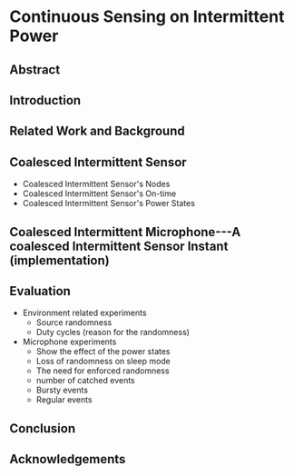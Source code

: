 # Continuous Sensing on Intermittent Power
## Abstract
## Introduction

## Related Work and Background

## Coalesced Intermittent Sensor
* Coalesced Intermittent Sensor's Nodes
* Coalesced Intermittent Sensor's On-time
* Coalesced Intermittent Sensor's Power States

## Coalesced Intermittent Microphone---A coalesced Intermittent Sensor Instant (implementation)


## Evaluation 
* Environment related experiments 
  * Source randomness 
  * Duty cycles (reason for the randomness)
* Microphone experiments
  * Show the effect of the power states 
  * Loss of randomness on sleep mode
  * The need for enforced randomness 
  * number of catched events
   * Bursty events
   * Regular events

## Conclusion 

## Acknowledgements 

